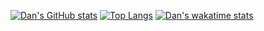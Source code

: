 [![Dan's GitHub stats](https://github-readme-stats.vercel.app/api?username=dan-studio)](https://github.com/anuraghazra/github-readme-stats)
[![Top Langs](https://github-readme-stats.vercel.app/api/top-langs/?username=dan-studio)](https://github.com/anuraghazra/github-readme-stats)
[![Dan's wakatime stats](https://github-readme-stats.vercel.app/api/wakatime?username=dan-studio)](https://github.com/anuraghazra/github-readme-stats)
<!--
**dan-studio/dan-studio** is a ✨ _special_ ✨ repository because its `README.md` (this file) appears on your GitHub profile.

Here are some ideas to get you started:

- 🔭 I’m currently working on ...
- 🌱 I’m currently learning ...
- 👯 I’m looking to collaborate on ...
- 🤔 I’m looking for help with ...
- 💬 Ask me about ...
- 📫 How to reach me: ...
- 😄 Pronouns: ...
- ⚡ Fun fact: ...
-->
